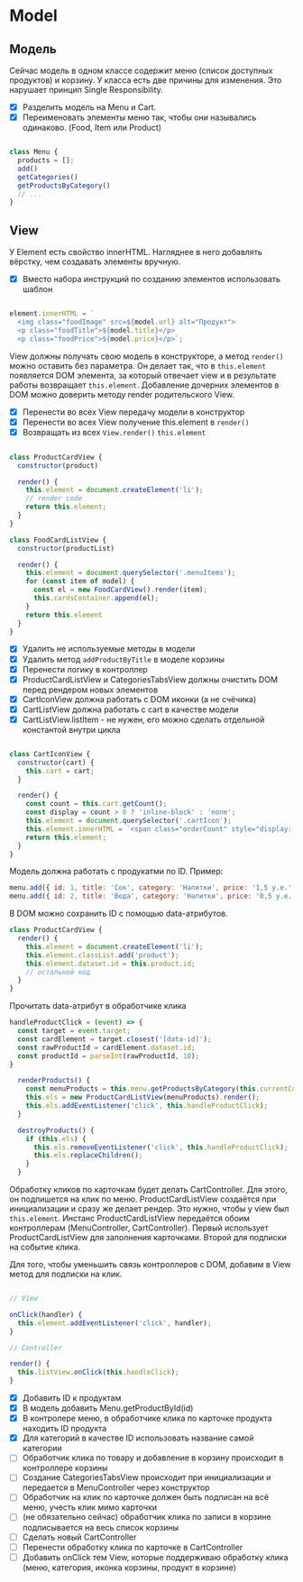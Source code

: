 # Model

## Модель

Сейчас модель в одном классе содержит меню (список доступных продуктов) и корзину. У класса есть две причины для изменения. Это нарушает принцип Single Responsibility.

- [x] Разделить модель на Menu и Cart.
- [x] Переименовать элементы меню так, чтобы они назывались одинаково. (Food, Item или Product)

```JavaScript

class Menu {
  products = [];
  add()
  getCategories()
  getProductsByCategory()
  // ...
}

```

## View

У Element есть свойство innerHTML. Нагляднее в него добавлять вёрстку, чем создавать элементы вручную.

- [x] Вместо набора инструкций по созданию элементов использовать шаблон

```JavaScript

element.innerHTML = `
  <img class="foodImage" src=${model.url} alt="Продукт">
  <p class="foodTitle">${model.title}</p>
  <p class="foodPrice">${model.price}</p>`;

```

View должны получать свою модель в конструкторе, а метод `render()` можно оставить без параметра. Он делает так, что в `this.element` появляется DOM элемента, за который отвечает view и в результате работы возвращает `this.element`. Добавление дочерних элементов в DOM можно доверить методу render родительского View.

- [x] Перенести во всех View передачу модели в конструктор
- [x] Перенести во всех View получение this.element в `render()`
- [x] Возвращать из всех `View.render()` `this.element`

```JavaScript

class ProductCardView {
  constructor(product)

  render() {
    this.element = document.createElement('li');
    // render code
    return this.element;
  }
}

class FoodCardListView {
  constructor(productList)

  render() {
    this.element = document.querySelector('.menuItems');
    for (const item of model) {
      const el = new FoodCardView().render(item);
      this.cardsContainer.append(el);
    }
    return this.element
  }
}

```

- [x] Удалить не используемые методы в модели
- [x] Удалить метод `addProductByTitle` в моделе корзины
- [x] Перенести логику в контроллер
- [x] ProductCardListView и CategoriesTabsView должны очистить DOM перед рендером новых элементов
- [x] CartIconView должна работать с DOM иконки (а не счёчика)
- [x] CartListView должна работать с cart в качестве модели
- [x] CartListView.listItem - не нужен, его можно сделать отдельной константой внутри цикла

```JavaScript

class CartIconView {
  constructor(cart) {
    this.cart = cart;
  }

  render() {
    const count = this.cart.getCount();
    const display = count > 0 ? 'inline-block' : 'none';
    this.element = document.querySelector('.cartIcon');
    this.element.innerHTML = `<span class="orderCount" style="display: ${display}">${count}</span>`
    return this.element;
  }
}

```

Модель должна работать с продукатми по ID. Пример:

```JavaScript
menu.add({ id: 1, title: 'Сок', category: 'Напитки', price: '1,5 у.е.', url: './images/food.png' });
menu.add({ id: 2, title: 'Вода', category: 'Напитки', price: '0,5 у.е.', url: './images/food.png' });
```

В DOM можно сохранить ID с помощью data-атрибутов.

```JavaScript
class ProductCardView {
  render() {
    this.element = document.createElement('li');
    this.element.classList.add('product');
    this.element.dataset.id = this.product.id;
    // остальной код
  }
}

```

Прочитать data-атрибут в обработчике клика

```JavaScript
handleProductClick = (event) => {
  const target = event.target;
  const cardElement = target.closest('[data-id]');
  const rawProductId = cardElement.dataset.id;
  const productId = parseInt(rawProductId, 10);
}
```

```JavaScript
  renderProducts() {
    const menuProducts = this.menu.getProductsByCategory(this.currentCategory);
    this.els = new ProductCardListView(menuProducts).render();
    this.els.addEventListener('click', this.handleProductClick);
  }

  destroyProducts() {
    if (this.els) {
      this.els.removeEventListener('click', this.handleProductClick);
      this.els.replaceChildren();
    }
  }
```

Обработку кликов по карточкам будет делать CartController. Для этого, он подпишется на клик по меню. ProductCardListView создаётся при инициализации и сразу же делает рендер. Это нужно, чтобы у view был `this.element`. Инстанс ProductCardListView передаётся обоим контроллерам (MenuController, CartController). Первый использует ProductCardListView для заполнения карточками. Второй для подписки на событие клика.

Для того, чтобы уменьшить связь контроллеров с DOM, добавим в View метод для подписки на клик.

```JavaScript

// View

onClick(handler) {
  this.element.addEventListener('click', handler);
}

// Controller

render() {
  this.listView.onClick(this.handleClick);
}

```



- [x] Добавить ID к продуктам
- [x] В модель добавить Menu.getProductById(id)
- [x] В контролере меню, в обработчике клика по карточке продукта находить ID продукта
- [x] Для категорий в качестве ID использовать название самой категории
- [ ] Обработчик клика по товару и добавление в корзину происходит в контроллере корзины
- [ ] Создание CategoriesTabsView происходит при инициализации и передается в MenuController через конструктор
- [ ] Обработчик на клик по карточке должен быть подписан на всё меню, учесть клик мимо карточки
- [ ] (не обязательно сейчас) обработчик клика по записи в корзине подписывается на весь список корзины
- [ ] Сделать новый CartController
- [ ] Перенести обработку клика по карточке в CartController
- [ ] Добавить onClick тем View, которые поддерживаю обработку клика (меню, категория, иконка корзины, продукт в корзине)
